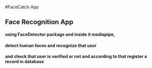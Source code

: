 #FaceCatch App

## Face Recognition App

#### using FaceDetector package and inside it mediapipe,
#### detect human faces and recognize that user 
#### and check that user is verified or not and according to that register a record in database